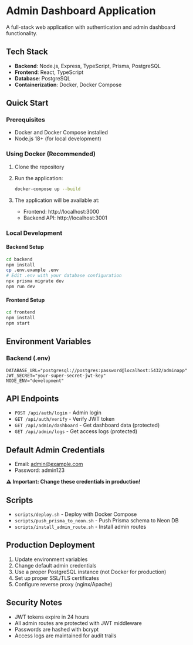 # Admin Dashboard Application

A full-stack web application with authentication and admin dashboard functionality.

## Tech Stack

- **Backend**: Node.js, Express, TypeScript, Prisma, PostgreSQL
- **Frontend**: React, TypeScript
- **Database**: PostgreSQL
- **Containerization**: Docker, Docker Compose

## Quick Start

### Prerequisites
- Docker and Docker Compose installed
- Node.js 18+ (for local development)

### Using Docker (Recommended)

1. Clone the repository
2. Run the application:
   ```bash
   docker-compose up --build
   ```

3. The application will be available at:
   - Frontend: http://localhost:3000
   - Backend API: http://localhost:3001

### Local Development

#### Backend Setup
```bash
cd backend
npm install
cp .env.example .env
# Edit .env with your database configuration
npx prisma migrate dev
npm run dev
```

#### Frontend Setup
```bash
cd frontend
npm install
npm start
```

## Environment Variables

### Backend (.env)
```
DATABASE_URL="postgresql://postgres:password@localhost:5432/adminapp"
JWT_SECRET="your-super-secret-jwt-key"
NODE_ENV="development"
```

## API Endpoints

- `POST /api/auth/login` - Admin login
- `GET /api/auth/verify` - Verify JWT token
- `GET /api/admin/dashboard` - Get dashboard data (protected)
- `GET /api/admin/logs` - Get access logs (protected)

## Default Admin Credentials

- Email: admin@example.com
- Password: admin123

**⚠️ Important: Change these credentials in production!**

## Scripts

- `scripts/deploy.sh` - Deploy with Docker Compose
- `scripts/push_prisma_to_neon.sh` - Push Prisma schema to Neon DB
- `scripts/install_admin_route.sh` - Install admin routes

## Production Deployment

1. Update environment variables
2. Change default admin credentials
3. Use a proper PostgreSQL instance (not Docker for production)
4. Set up proper SSL/TLS certificates
5. Configure reverse proxy (nginx/Apache)

## Security Notes

- JWT tokens expire in 24 hours
- All admin routes are protected with JWT middleware
- Passwords are hashed with bcrypt
- Access logs are maintained for audit trails

